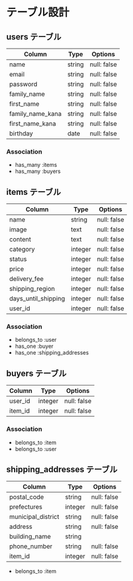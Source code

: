 # テーブル設計

## users テーブル

| Column           | Type   | Options     |
| ---------------- | ------ | ----------- |
| name             | string | null: false |
| email            | string | null: false |
| password         | string | null: false |
| family_name      | string | null: false |
| first_name       | string | null: false |
| family_name_kana | string | null: false |
| first_name_kana  | string | null: false |
| birthday         | date   | null: false |

### Association
- has_many :items
- has_many :buyers

## items テーブル

| Column              | Type    | Options     |
| ------------------- | ------- | ----------- |
| name                | string  | null: false |
| image               | text    | null: false |
| content             | text    | null: false |
| category            | integer | null: false |
| status              | integer | null: false |
| price               | integer | null: false |
| delivery_fee        | integer | null: false |
| shipping_region     | integer | null: false |
| days_until_shipping | integer | null: false |
| user_id             | integer | null: false |

### Association
- belongs_to :user
- has_one :buyer
- has_one :shipping_addresses

## buyers テーブル

| Column              | Type    | Options     |
| ------------------- | ------- | ----------- |
| user_id             | integer | null: false |
| item_id             | integer | null: false |

### Association
- belongs_to :item
- belongs_to :user

## shipping_addresses テーブル

| Column             | Type    | Options     |
| ------------------ | ------- | ----------- |
| postal_code        | string  | null: false |
| prefectures        | integer | null: false |
| municipal_district | string  | null: false |
| address            | string  | null: false |
| building_name      | string  |             |
| phone_number       | string  | null: false |
| item_id            | integer | null: false |

- belongs_to :item

